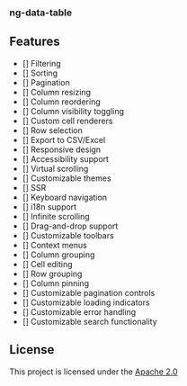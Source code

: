### ng-data-table


## Features

- [] Filtering
- [] Sorting
- [] Pagination
- [] Column resizing
- [] Column reordering
- [] Column visibility toggling
- [] Custom cell renderers
- [] Row selection
- [] Export to CSV/Excel
- [] Responsive design
- [] Accessibility support
- [] Virtual scrolling
- [] Customizable themes
- [] SSR
- [] Keyboard navigation
- [] i18n support
- [] Infinite scrolling
- [] Drag-and-drop support
- [] Customizable toolbars
- [] Context menus
- [] Column grouping
- [] Cell editing
- [] Row grouping
- [] Column pinning
- [] Customizable pagination controls
- [] Customizable loading indicators
- [] Customizable error handling
- [] Customizable search functionality

## License
This project is licensed under the [Apache 2.0](LICENSE)
